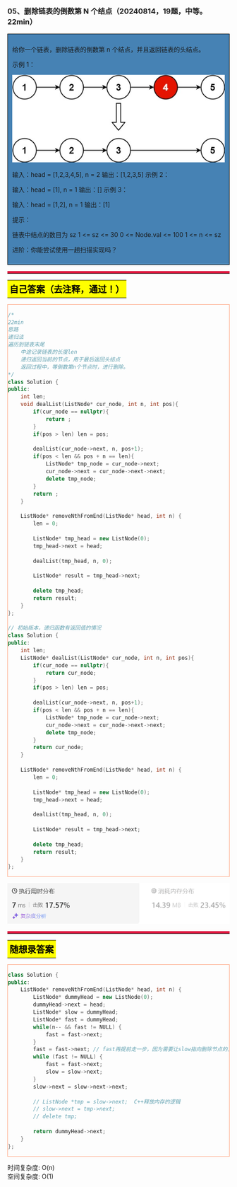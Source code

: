 ### 05、删除链表的倒数第 N 个结点（20240814，19题，中等。22min）
<div style="border: 1px solid black; padding: 10px; background-color: SteelBlue;">

给你一个链表，删除链表的倒数第 n 个结点，并且返回链表的头结点。

 

示例 1：

![alt text](image/13cc1c042267adf80390ba1e74ce49e.png)

输入：head = [1,2,3,4,5], n = 2
输出：[1,2,3,5]
示例 2：

输入：head = [1], n = 1
输出：[]
示例 3：

输入：head = [1,2], n = 1
输出：[1]
 

提示：

链表中结点的数目为 sz
1 <= sz <= 30
0 <= Node.val <= 100
1 <= n <= sz
 

进阶：你能尝试使用一趟扫描实现吗？

  </p>
</div>

<hr style="border-top: 5px solid #DC143C;">
<table>
  <tr>
    <td bgcolor="Yellow" style="padding: 5px; border: 0px solid black;">
      <span style="font-weight: bold; font-size: 20px;color: black;">
      自己答案（去注释，通过！）
      </span>
    </td>
  </tr>
</table>
<div style="padding: 0px; border: 1.5px solid LightSalmon; margin-bottom: 10px;">

```C++
/*
22min
思路
递归法
遍历到链表末尾
    中途记录链表的长度len
    递归返回当前的节点，用于最后返回头结点
    返回过程中，等倒数第n个节点时，进行删除。
*/
class Solution {
public:
    int len;
    void dealList(ListNode* cur_node, int n, int pos){
        if(cur_node == nullptr){
            return ;
        }
        if(pos > len) len = pos;

        dealList(cur_node->next, n, pos+1);
        if(pos < len && pos + n == len){
            ListNode* tmp_node = cur_node->next;
            cur_node->next = cur_node->next->next;
            delete tmp_node;
        }
        return ;
    }

    ListNode* removeNthFromEnd(ListNode* head, int n) {
        len = 0;

        ListNode* tmp_head = new ListNode(0);
        tmp_head->next = head;

        dealList(tmp_head, n, 0);

        ListNode* result = tmp_head->next;

        delete tmp_head;
        return result;
    }
};

// 初始版本，递归函数有返回值的情况
class Solution {
public:
    int len;
    ListNode* dealList(ListNode* cur_node, int n, int pos){
        if(cur_node == nullptr){
            return cur_node;
        }
        if(pos > len) len = pos;

        dealList(cur_node->next, n, pos+1);
        if(pos < len && pos + n == len){
            ListNode* tmp_node = cur_node->next;
            cur_node->next = cur_node->next->next;
            delete tmp_node;
        }
        return cur_node;
    }

    ListNode* removeNthFromEnd(ListNode* head, int n) {
        len = 0;

        ListNode* tmp_head = new ListNode(0);
        tmp_head->next = head;

        dealList(tmp_head, n, 0);

        ListNode* result = tmp_head->next;

        delete tmp_head;
        return result;
    }
};
```

</div>

![alt text](image/bddf5493780de2af94cd583be8495f5.png)

<hr style="border-top: 5px solid #DC143C;">

<table>
  <tr>
    <td bgcolor="Yellow" style="padding: 5px; border: 0px solid black;">
      <span style="font-weight: bold; font-size: 20px;color: black;">
      随想录答案
      </span>
    </td>
  </tr>
</table>

<div style="padding: 0px; border: 1.5px solid LightSalmon; margin-bottom: 10px">

```C++
class Solution {
public:
    ListNode* removeNthFromEnd(ListNode* head, int n) {
        ListNode* dummyHead = new ListNode(0);
        dummyHead->next = head;
        ListNode* slow = dummyHead;
        ListNode* fast = dummyHead;
        while(n-- && fast != NULL) {
            fast = fast->next;
        }
        fast = fast->next; // fast再提前走一步，因为需要让slow指向删除节点的上一个节点
        while (fast != NULL) {
            fast = fast->next;
            slow = slow->next;
        }
        slow->next = slow->next->next; 
        
        // ListNode *tmp = slow->next;  C++释放内存的逻辑
        // slow->next = tmp->next;
        // delete tmp;
        
        return dummyHead->next;
    }
};
```
</div>

时间复杂度: O(n)  
空间复杂度: O(1)